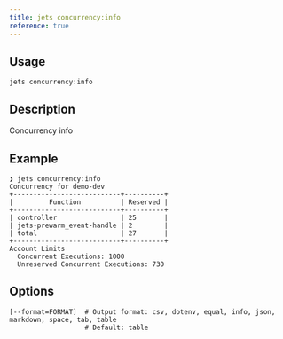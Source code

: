 ```yaml
---
title: jets concurrency:info
reference: true
---
```


## Usage

    jets concurrency:info

## Description

Concurrency info

## Example

    ❯ jets concurrency:info
    Concurrency for demo-dev
    +---------------------------+----------+
    |         Function          | Reserved |
    +---------------------------+----------+
    | controller                | 25       |
    | jets-prewarm_event-handle | 2        |
    | total                     | 27       |
    +---------------------------+----------+
    Account Limits
      Concurrent Executions: 1000
      Unreserved Concurrent Executions: 730


## Options

```
[--format=FORMAT]  # Output format: csv, dotenv, equal, info, json, markdown, space, tab, table
                   # Default: table
```

